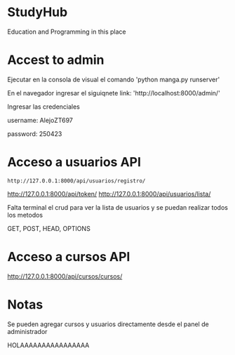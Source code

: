 # StudyHub
 Education and Programming in this place

# Accest to admin
 Ejecutar en la consola de visual el comando
 'python manga.py runserver'

 En el navegador ingresar el siguiqnete link:
 'http://localhost:8000/admin/'

 Ingresar las credenciales

 username: AlejoZT697

 password: 250423

# Acceso a usuarios API

    http://127.0.0.1:8000/api/usuarios/registro/
http://127.0.0.1:8000/api/token/
http://127.0.0.1:8000/api/usuarios/lista/

Falta terminal el crud para ver la lista de usuarios y se puedan realizar todos los metodos

GET, POST, HEAD, OPTIONS

# Acceso a cursos API

http://127.0.0.1:8000/api/cursos/cursos/

# Notas

Se pueden agregar cursos y usuarios directamente desde el panel de administrador

HOLAAAAAAAAAAAAAAAA